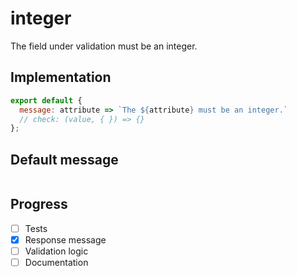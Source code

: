 # integer

The field under validation must be an integer.


## Implementation

```js
export default {
  message: attribute => `The ${attribute} must be an integer.`
  // check: (value, { }) => {}
};

```

## Default message

```

```

## Progress

- [ ] Tests
- [x] Response message
- [ ] Validation logic
- [ ] Documentation
